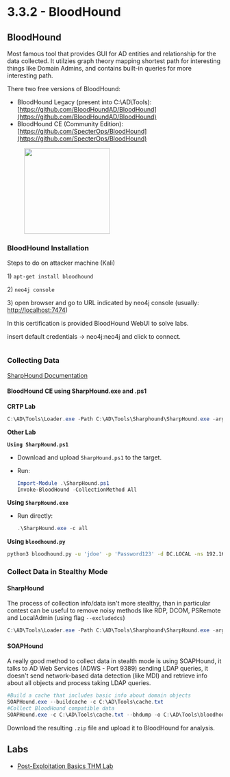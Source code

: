 # 3.3.2 - BloodHound

## **BloodHound** <a href="#bloodhound" id="bloodhound"></a>

Most famous tool that provides GUI for AD entities and relationship for the data collected. It utilzies graph theory mapping shortest path for interesting things like Domain Admins, and contains built-in queries for more interesting path.

There two free versions of BloodHound:

* BloodHound Legacy (present into C:\AD\Tools): [https://github.com/BloodHoundAD/BloodHound](https://github.com/BloodHoundAD/BloodHound)
* BloodHound CE (Community Edition): [https://github.com/SpecterOps/BloodHound](https://github.com/SpecterOps/BloodHound)

<div align="left"><figure><img src="../../../.gitbook/assets/image (1) (1) (1).png" alt="" width="200"><figcaption></figcaption></figure></div>

### BloodHound Installation <a href="#bloodhound-installation" id="bloodhound-installation"></a>

Steps to do on attacker machine (Kali)

1\) `apt-get install bloodhound`

2\) `neo4j console`

3\) open browser and go to URL indicated by neo4j console (usually: [http://localhost:7474](http://localhost:7474/))

In this certification is provided BloodHound WebUI to solve labs.

insert default credentials -> neo4j:neo4j and click to connect.

<figure><img src="https://dev-angelist.gitbook.io/~gitbook/image?url=https%3A%2F%2F677614291-files.gitbook.io%2F%7E%2Ffiles%2Fv0%2Fb%2Fgitbook-x-prod.appspot.com%2Fo%2Fspaces%252FrRWtuMw6xkkeDjZfkcWC%252Fuploads%252FFKxVRkXw5IuHzJZ5E5hK%252Fimage.png%3Falt%3Dmedia%26token%3D5306a709-ef24-4b88-9096-a8018f5f4053&#x26;width=768&#x26;dpr=4&#x26;quality=100&#x26;sign=cb2af27f&#x26;sv=2" alt=""><figcaption></figcaption></figure>

### Collecting Data

[SharpHound Documentation](https://bloodhound.readthedocs.io/en/latest/data-collection/sharphound.html)

#### BloodHound CE using SharpHound.exe and .ps1

**CRTP Lab**

```powershell
C:\AD\Tools\Loader.exe -Path C:\AD\Tools\Sharphound\SharpHound.exe -args --collectionmethods All
```

**Other Lab**

**`Using SharpHound.ps1`**

* Download and upload `SharpHound.ps1` to the target.
*   Run:

    ```powershell
    Import-Module .\SharpHound.ps1
    Invoke-BloodHound -CollectionMethod All
    ```

**Using `SharpHound.exe`**

*   Run directly:

    ```powershell
    .\SharpHound.exe -c all
    ```

**Using `bloodhound.py`**

```bash
python3 bloodhound.py -u 'jdoe' -p 'Password123' -d DC.LOCAL -ns 192.168.1.1 --zip -c All
```

### Collect Data in Stealthy Mode

#### SharpHound

The process of collection info/data isn't more stealthy, than in particular contest can be useful to remove noisy methods like RDP, DCOM, PSRemote and LocalAdmin (using flag `--excludedcs`)

```powershell
C:\AD\Tools\Loader.exe -Path C:\AD\Tools\Sharphound\SharpHound.exe -args --collectionmethods Group,GPOLocalGroup,Session,Trusts,ACL,Container,ObjectProps,SPNTargets,CertServices --excludedcs
```

#### SOAPHound

A really good method to collect data in stealth mode is using SOAPHound, it talks to AD Web Services (ADWS - Port 9389) sending LDAP queries, it doesn't send network-based data detection (like MDI) and retrieve info about all objects and process taking LDAP queries.

```powershell
#Build a cache that includes basic info about domain objects
SOAPHound.exe --buildcache -c C:\AD\Tools\cache.txt
#Collect BloodHound compatible data
SOAPHound.exe -c C:\AD\Tools\cache.txt --bhdump -o C:\AD\Tools\bloodhound-output --nolaps
```

Download the resulting `.zip` file and upload it to BloodHound for analysis.

## Labs

* [Post-Exploitation Basics THM Lab](https://dev-angelist.gitbook.io/writeups-and-walkthroughs/thm/post-exploitation-basics)
